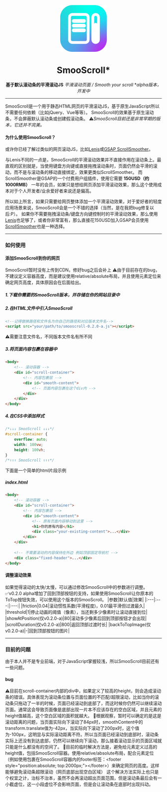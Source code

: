 <div align="center">
<a href="/smooscroll-logo.svg">
  <img src="/smooscroll-logo.svg" height="150px" />
</a>

# SmooScroll*

**基于默认滚动条的平滑滚动JS**
*平滑滚动页面 / Smooth your scroll*
**alpha版本，开发中*
</div>

---
SmooScroll是一个用于静态HTML网页的平滑滚动JS，基于原生JavaScript所以不需要任何依赖（比如jQuery、Vue等等）。
SmooScroll的效果基于原生滚动条，不会屏蔽默认滚动条或创建假滚动条。
⚠️*SmooScroll目前还是非常早期的版本，它还并不完美。*

#### 为什么使用SmooScroll？
或许你已经了解过类似的网页滚动JS，比如[Lenis](https://github.com/darkroomengineering/lenis)或[GSAP ScrollSmoother](https://gsap.com/docs/v3/Plugins/ScrollSmoother/)。

与Lenis不同的一点是，SmooScroll的平滑滚动效果并不直接作用在滚动条上。最直观的区别就是，当使用键盘方向键或直接拖拽滚动条时，页面仍然会平滑的滚动，而不是与滚动条的移动直接绑定，效果更类似ScrollSmoother。
而ScrollSmoother是GSAP的一个付费用户组插件，使用它需要 **150USD（约1000RMB）** 一年的会员，如果只是想给网页添加平滑滚动效果，那么这个使用成本对于个人开发者/业余爱好者来说还是偏高。

所以如上所言，如果只需要给网页整体添加一个平滑滚动效果，对于爱好者的轻度应用场景来说，SmooScroll会是一个不错的选择（当然，是在我把bug修复以后:P）。
如果你不需要拖拽滚动条/键盘方向键控制时的平滑滚动效果，那么使用[Lenis](https://github.com/darkroomengineering/lenis)也足够了，或者你非常富有，那么直接花150USD加入GSAP会员使用[ScrollSmoother](https://gsap.com/docs/v3/Plugins/ScrollSmoother/)也是一种选择。

---
### 如何使用
#### 添加SmooScroll到你的网页
SmooScroll暂时没有上传到CDN，修好bug之后会补上
⚠️由于目前存在的bug，不建议定义容器高度，而是建议使用relative/absolute布局，并且使用元素定位来确定网页高度，具体原因会在后面给出。
##### 1.下载你需要的SmooScroll版本，并存储在你的网站目录中
##### 2.在HTML文件中引入SmooScroll
```html
<!--记得替换路径和文件名为你自己的路径和对应版本文件名-->
<script src="your/path/to/smooscroll-0.2.0-a.js"></script>
```
⚠️需要注意文件名，不同版本文件名有所不同
##### 3.将页面内容包裹在容器中
```html
<body>
    <!-- 滚动容器 -->
    <div id="scroll-container">
        <!-- 内容包裹层 -->
        <div id="smooth-content">
            <!-- 页面内容包裹在这个div内 -->
        </div>
    </div>
</body>
```
##### 4.在CSS中添加样式
```css
/*↓↓↓ SmooScroll ↓↓↓*/
#scroll-container {
    overflow: auto;
    width: 100vw;
    height: 100vh;
}
/*↑↑↑ SmooScroll ↑↑↑*/
```
下面是一个简单的html片段示例
##### index.html
```html
<body>
    <!-- 滚动容器 -->
    <div id="scroll-container">
        <!-- 内容包裹层 -->
        <div id="smooth-content">
            <!-- 原有页面内容移动到这里 -->
            <h1>你的原有内容</h1>
            <div class="your-existing-content">...</div>
        </div>
    </div>

    <!-- 不需要滚动的内容保持在外边 例如顶部固定导航栏 -->
    <div class="fixed-header">...</div>
</body>
```

#### 调整滚动效果
如果觉得滚动的太快/太慢，可以通过修改SmooScroll中的参数进行调整。
✅v0.2.0 alpha增加了回到顶部按钮的支持，如果使用SmooScroll让你原本的ToTop按钮失效，可以使用这个版本的SmooScroll。
|参数|默认值|效果|
|:---|:---:|:---:|
|friction|0.04|滚动惯性系数(平滑程度)，0.01最平滑但过渡最久|
|threshold|1|停止动画的阈值（像素），当还剩多少像素时让滚动直接到位|
|showAtPosition(仅v0.2.0-a)|80|滚动多少像素后回到顶部按钮才会出现|
|scrollDuration(仅v0.2.0-a)|800|返回顶部过渡时长|
|backToTopImage(仅v0.2.0-a)|-|回到顶部按钮的图片|

---
### 目前的问题
由于本人并不是专业前端，对于JavaScript掌握较浅，所以SmooScroll目前还有一些问题。
#### bug
⚠️目前在scroll-container内部的div中，如果定义了较高的height，则会造成滚动条的错误。具体表现为滚动条位置与页面位置的不匹配/超限滚动，比如当你的滚动条只拖动了一半的时候，页面已经滚动到底部了，而这时候你仍然可以继续滚动页面。通常这会导致页面像是底部出现一片本不应该存在的空白区域，并且元素的height值越高，这个空白区域的面积就越大。
🔎根据观察，暂时可以确定的是这是滚动距离的问题，当页面实际向下滚动了84px时，smoothContent中的transform.translate值为-42px，当实际向下滚动了200px时，这个值为-100px，这明显与实际滚动距离不符。所以当页面已经滚动到底部时，滚动条实际上还没有到达底部，仍然可以继续向下滚动，那么接着滚动显示的页面区域就只能是什么都没有的空间了。
💉目前的临时解决方法是，避免给元素定义过高的height值，包括SmooScroll容器。使用relative/absolute布局，配合元素定位（例如使用包裹在SmooScroll容器内的footer标签：&lt;footer style="position:absolute; top:2000px;">&lt;/footer>）来确定网页的高度。这样能够避免滚动条超限滚动（网页底部出现空白区域）
这个解决方法实际上也只是个权宜之计，治标不治本，虽然不会再滚动超出页面范围，但是滚动条最后会有一小截虚位，这一小段虚位不会影响页面，但是会让滚动条在底部时出现抖动。